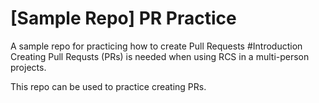﻿# [Sample Repo] PR PracticeA sample repo for practicing how to create Pull Requests#IntroductionCreating Pull Requsts (PRs) is needed when using RCS in a multi-person projects.This repo can be used to practice creating PRs.